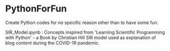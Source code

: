 # PythonForFun
Create Python codes for no specific reason other than to have some fun.

SIR_Model.ipynb :
Concepts inspired from 'Learning Scientific Programming with Python' - a Book by Christian Hill
SIR model used as explanation of blog content during the COVID-19 pandemic.
